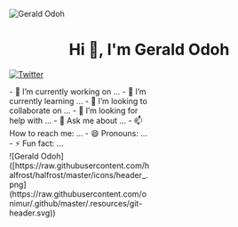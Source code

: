 ![Gerald Odoh](https://raw.githubusercontent.com/halfrost/halfrost/master/icons/header_.png)

<h1 align="center">  Hi 👋, I'm Gerald Odoh </h1>

[![Twitter](https://img.shields.io/twitter/url/https/twitter.com/cloudposse.svg?style=social&label=Follow%20%40GeraldOdoh)](https://twitter.com/xanta_codes)

<div style="width: 50%">
  - 🔭 I’m currently working on ...
  - 🌱 I’m currently learning ...
  - 👯 I’m looking to collaborate on ...
  - 🤔 I’m looking for help with ...
  - 💬 Ask me about ...
  - 📫 How to reach me: ...
  - 😄 Pronouns: ...
  - ⚡ Fun fact: ...
</div>

<div style="width: 50%">
  ![Gerald Odoh]([https://raw.githubusercontent.com/halfrost/halfrost/master/icons/header_.png](https://raw.githubusercontent.com/onimur/.github/master/.resources/git-header.svg))
</div>

